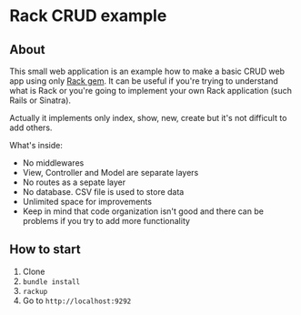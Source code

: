 # Rack CRUD example

## About

This small web application is an example how to make a basic CRUD web app using only [Rack gem](https://github.com/rack/rack/). It can be useful if you're trying to understand what is Rack or you're going to implement your own Rack application (such Rails or Sinatra).

Actually it implements only index, show, new, create but it's not difficult to add others.

What's inside:

- No middlewares
- View, Controller and Model are separate layers
- No routes as a sepate layer
- No database. CSV file is used to store data
- Unlimited space for improvements
- Keep in mind that code organization isn't good and there can be problems if you try to add more functionality

## How to start

1. Clone
2. `bundle install`
3. `rackup`
4. Go to `http://localhost:9292`
